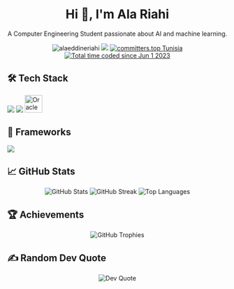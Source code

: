 <h1 align="center">Hi 👋, I'm Ala Riahi</h1>

<p align="center">
  A Computer Engineering Student passionate about AI and machine learning.
</p>

<p align="center">
  <a><img src="https://komarev.com/ghpvc/?username=alaeddineriahi&label=Profile%20views&color=a88eff&style=flat" alt="alaeddineriahi" /></a>
  <a href="https://github.com/alaeddineriahi?tab=repositories&q=&type=&language=&sort=stargazers"><img src="https://custom-icon-badges.demolab.com/github/stars/alaeddineriahi?color=ceb011&style=Star-yellow.svg&logo=star"/></a>
  <a href="https://user-badge.committers.top/tunisia/alaeddineriahi"><img src="https://user-badge.committers.top/tunisia/alaeddineriahi.svg" alt="committers.top Tunisia"></a>
  <a href="https://wakatime.com/@your-wakatime-id"><img src="https://wakatime.com/badge/user/your-wakatime-id.svg" alt="Total time coded since Jun 1 2023" /></a>
</p>

## 🛠️ Tech Stack
<p align="left">
  <a href="#"><img src="https://skillicons.dev/icons?i=python,c,cpp,java,html,css,js,php,bash&perline=8" /></a>
  <a href="#"><img src="https://skillicons.dev/icons?i=linux,arduino,git,githubactions,mysql,qt,azure&perline=8" /></a>
  <img src="https://raw.githubusercontent.com/alaeddineriahi/skill-icons/main/icons/Oracle-Dark.svg" alt="Oracle" width="40" height="40"/>
</p>

## 🔧 Frameworks
<p align="left">
  <a href="#"><img src="https://skillicons.dev/icons?i=symfony,flask,selenium,bootstrap,jquery&perline=5" /></a>
</p>

## 📈 GitHub Stats
<p align="center">
  <img src="https://github-readme-stats.vercel.app/api?username=alaeddineriahi&theme=ambient_gradient&hide_border=false&include_all_commits=true&count_private=true" alt="GitHub Stats" />
  <img src="https://github-readme-streak-stats.herokuapp.com/?user=alaeddineriahi&theme=ambient_gradient&hide_border=false" alt="GitHub Streak" />
  <img src="https://github-readme-stats.vercel.app/api/top-langs/?username=alaeddineriahi&theme=ambient_gradient&hide_border=false&include_all_commits=true&count_private=true&layout=compact" alt="Top Languages" />
</p>

## 🏆 Achievements
<p align="center">
  <img src="https://github-profile-trophy.vercel.app/?username=alaeddineriahi&theme=ambient_gradient&no-frame=false&no-bg=false&margin-w=4" alt="GitHub Trophies" />
</p>

## ✍️ Random Dev Quote
<p align="center">
  <img src="https://quotes-github-readme.vercel.app/api?type=vertical&theme=tokyonight" alt="Dev Quote" />
</p>
